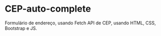 # CEP-auto-complete
 Formulário de endereço, usando Fetch API de CEP, usando HTML, CSS, Bootstrap e JS.
